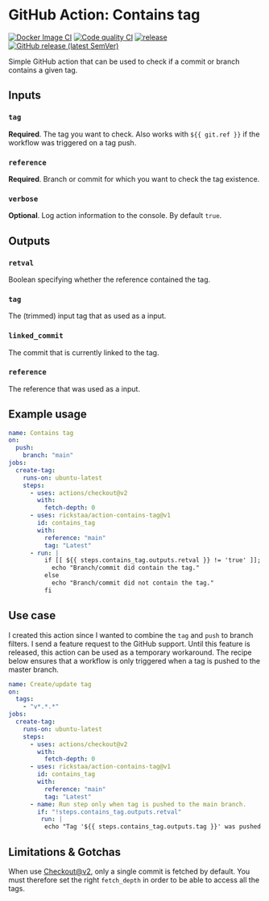 # GitHub Action: Contains tag

[![Docker Image CI](https://github.com/rickstaa/action-contains-tag/workflows/Docker%20Image%20CI/badge.svg)](https://github.com/rickstaa/action-contains-tag/actions)
[![Code quality CI](https://github.com/rickstaa/action-contains-tag/workflows/Code%20quality%20CI/badge.svg)](https://github.com/rickstaa/action-contains-tag/actions?query=workflow%3A%22Code+quality+CI%22)
[![release](https://github.com/rickstaa/action-contains-tag/workflows/release/badge.svg)](https://github.com/rickstaa/action-contains-tag/actions?query=workflow%3Arelease)
[![GitHub release (latest SemVer)](https://img.shields.io/github/v/release/rickstaa/action-contains-tag?logo=github&sort=semver)](https://github.com/rickstaa/action-contains-tag/releases)

Simple GitHub action that can be used to check if a commit or branch contains a given tag.

## Inputs

### `tag`

**Required**. The tag you want to check. Also works with `${{ git.ref }}` if the workflow was triggered on a tag push.

### `reference`

**Required**. Branch or commit for which you want to check the tag existence.

### `verbose`

**Optional**. Log action information to the console. By default `true`.

## Outputs

### `retval`

Boolean specifying whether the reference contained the tag.

### `tag`

The (trimmed) input tag that as used as a input.

### `linked_commit`

The commit that is currently linked to the tag.

### `reference`

The reference that was used as a input.

## Example usage

```yml
name: Contains tag
on:
  push:
    branch: "main"
jobs:
  create-tag:
    runs-on: ubuntu-latest
    steps:
      - uses: actions/checkout@v2
        with:
          fetch-depth: 0
      - uses: rickstaa/action-contains-tag@v1
        id: contains_tag
        with:
          reference: "main"
          tag: "Latest"
      - run: |
          if [[ ${{ steps.contains_tag.outputs.retval }} != 'true' ]]; then
            echo "Branch/commit did contain the tag."
          else
            echo "Branch/commit did not contain the tag."
          fi
```

## Use case

I created this action since I wanted to combine the `tag` and `push` to branch filters. I send a feature request to the GitHub support. Until this feature is released, this action can be used as a temporary workaround. The recipe below ensures that a workflow is only triggered when a tag is pushed to the master branch.

```yml
name: Create/update tag
on:
  tags:
    - "v*.*.*"
jobs:
  create-tag:
    runs-on: ubuntu-latest
    steps:
      - uses: actions/checkout@v2
        with:
          fetch-depth: 0
      - uses: rickstaa/action-contains-tag@v1
        id: contains_tag
        with:
          reference: "main"
          tag: "Latest"
      - name: Run step only when tag is pushed to the main branch.
        if: "!steps.contains_tag.outputs.retval"
         run: |
          echo "Tag '${{ steps.contains_tag.outputs.tag }}' was pushed to the '${{ steps.contains_tag.outputs.reference }}' branch."
```

## Limitations & Gotchas

When use [Checkout@v2](https://github.com/actions/checkout), only a single commit is fetched by default. You must therefore set the right `fetch_depth` in order to be able to access all the tags.
